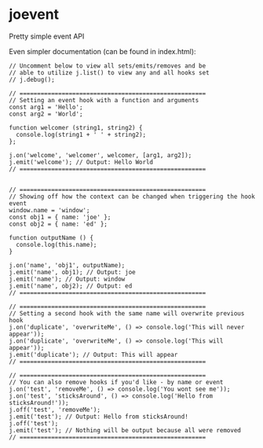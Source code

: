 # joevent
Pretty simple event API

Even simpler documentation (can be found in index.html):

    // Uncomment below to view all sets/emits/removes and be
    // able to utilize j.list() to view any and all hooks set
    // j.debug();

    // =====================================================
    // Setting an event hook with a function and arguments
    const arg1 = 'Hello';
    const arg2 = 'World';

    function welcomer (string1, string2) {
      console.log(string1 + ' ' + string2);
    };

    j.on('welcome', 'welcomer', welcomer, [arg1, arg2]);
    j.emit('welcome'); // Output: Hello World
    // =====================================================


    // =====================================================
    // Showing off how the context can be changed when triggering the hook event
    window.name = 'window';
    const obj1 = { name: 'joe' };
    const obj2 = { name: 'ed' };

    function outputName () {
      console.log(this.name);
    }

    j.on('name', 'obj1', outputName);
    j.emit('name', obj1); // Output: joe
    j.emit('name'); // Output: window
    j.emit('name', obj2); // Output: ed
    // =====================================================

    // =====================================================
    // Setting a second hook with the same name will overwrite previous hook
    j.on('duplicate', 'overwriteMe', () => console.log('This will never appear'));
    j.on('duplicate', 'overwriteMe', () => console.log('This will appear'));
    j.emit('duplicate'); // Output: This will appear
    // =====================================================

    // =====================================================
    // You can also remove hooks if you'd like - by name or event
    j.on('test', 'removeMe', () => console.log('You wont see me'));
    j.on('test', 'sticksAround', () => console.log('Hello from sticksAround!'));
    j.off('test', 'removeMe');
    j.emit('test'); // Output: Hello from sticksAround!
    j.off('test');
    j.emit('test'); // Nothing will be output because all were removed
    // =====================================================
